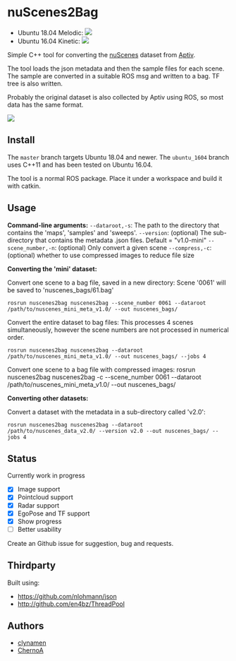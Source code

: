 # nuScenes2Bag

 - Ubuntu 18.04 Melodic: ![](https://github.com/clynamen/nuscenes2bag/workflows/ubuntu_1804_melodic/badge.svg)
 - Ubuntu 16.04 Kinetic: ![](https://github.com/clynamen/nuscenes2bag/workflows/ubuntu_1604_kinetic/badge.svg)

Simple C++ tool for converting the [nuScenes](https://www.nuscenes.org/) dataset from [Aptiv](https://www.aptiv.com).

The tool loads the json metadata and then the sample files for each scene. The sample are converted in a suitable ROS msg and written to a bag. TF tree is also written.

Probably the original dataset is also collected by Aptiv using ROS, so most data has the same format.

![](images/ros_preview.png)

## Install

The `master` branch targets Ubuntu 18.04 and newer.
The `ubuntu_1604` branch uses C++11 and has been tested on Ubuntu 16.04.

The tool is a normal ROS package. Place it under a workspace and build it with catkin.

## Usage

**Command-line arguments:**
`--dataroot,-s`: The path to the directory that contains the 'maps', 'samples' and 'sweeps'.
`--version`: (optional) The sub-directory that contains the metadata .json files. Default = "v1.0-mini"
`--scene_number,-n`: (optional) Only convert a given scene
`--compress,-c`: (optional) whether to use compressed images to reduce file size



**Converting the 'mini' dataset:**

Convert one scene to a bag file, saved in a new directory:
Scene '0061' will be saved to 'nuscenes_bags/61.bag'
```
rosrun nuscenes2bag nuscenes2bag --scene_number 0061 --dataroot /path/to/nuscenes_mini_meta_v1.0/ --out nuscenes_bags/
```


Convert the entire dataset to bag files:
This processes 4 scenes simultaneously, however the scene numbers are not processed in numerical order.
```
rosrun nuscenes2bag nuscenes2bag --dataroot /path/to/nuscenes_mini_meta_v1.0/ --out nuscenes_bags/ --jobs 4
```

Convert one scene to a bag file with compressed images:
rosrun nuscenes2bag nuscenes2bag -c --scene_number 0061 --dataroot /path/to/nuscenes_mini_meta_v1.0/ --out nuscenes_bags/

**Converting other datasets:**

Convert a dataset with the metadata in a sub-directory called 'v2.0':
```
rosrun nuscenes2bag nuscenes2bag --dataroot /path/to/nuscenes_data_v2.0/ --version v2.0 --out nuscenes_bags/ --jobs 4
```


## Status

Currently work in progress

- [x] Image support
- [x] Pointcloud support
- [x] Radar support
- [x] EgoPose and TF support
- [x] Show progress
- [ ] Better usability

Create an Github issue for suggestion, bug and requests.

## Thirdparty

Built using:

 - https://github.com/nlohmann/json
 - http://github.com/en4bz/ThreadPool

## Authors

 - [clynamen](https://github.com/clynamen/)
 - [ChernoA](https://github.com/ChernoA)
